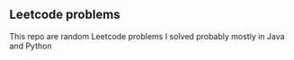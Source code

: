 ## Leetcode problems

This repo are random Leetcode problems I solved probably mostly in Java and Python